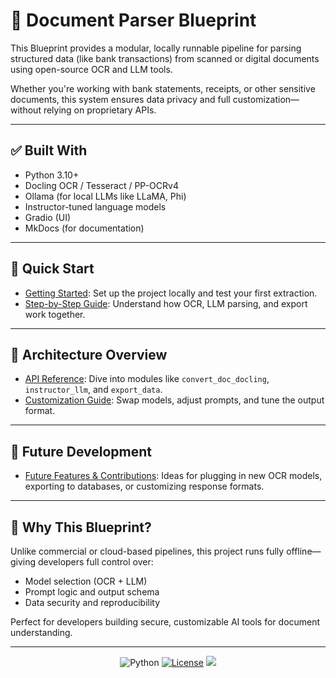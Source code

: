# 🧾 Document Parser Blueprint

This Blueprint provides a modular, locally runnable pipeline for parsing structured data (like bank transactions) from scanned or digital documents using open-source OCR and LLM tools.

Whether you're working with bank statements, receipts, or other sensitive documents, this system ensures data privacy and full customization—without relying on proprietary APIs.

---

## ✅ Built With

- Python 3.10+
- Docling OCR / Tesseract / PP-OCRv4
- Ollama (for local LLMs like LLaMA, Phi)
- Instructor-tuned language models
- Gradio (UI)
- MkDocs (for documentation)

---

## 🚀 Quick Start

- [Getting Started](getting-started.md): Set up the project locally and test your first extraction.
- [Step-by-Step Guide](step-by-step-guide.md): Understand how OCR, LLM parsing, and export work together.

---

## 🧠 Architecture Overview

- [API Reference](api.md): Dive into modules like `convert_doc_docling`, `instructor_llm`, and `export_data`.
- [Customization Guide](customization.md): Swap models, adjust prompts, and tune the output format.

---

## 🌱 Future Development

- [Future Features & Contributions](future-features-contributions.md): Ideas for plugging in new OCR models, exporting to databases, or customizing response formats.

---

## 🧩 Why This Blueprint?

Unlike commercial or cloud-based pipelines, this project runs fully offline—giving developers full control over:

- Model selection (OCR + LLM)
- Prompt logic and output schema
- Data security and reproducibility

Perfect for developers building secure, customizable AI tools for document understanding.

---

<div align="center">

![Python](https://img.shields.io/badge/Python-3.10%2B-blue)
[![License](https://img.shields.io/badge/license-Apache%202.0-blue.svg)](https://github.com/mozilla-ai/blueprint-template/blob/main/LICENSE)
[![](https://dcbadge.limes.pink/api/server/YuMNeuKStr?style=flat)](https://discord.gg/YuMNeuKStr)

</div>
